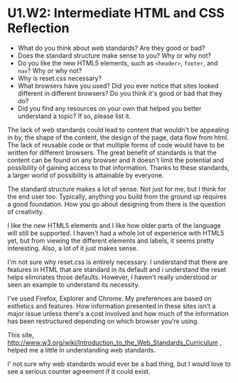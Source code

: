 # U1.W2: Intermediate HTML and CSS Reflection

* What do you think about web standards? Are they good or bad?
* Does the standard structure make sense to you? Why or why not?
* Do you like the new HTML5 elements, such as `<header>`, `footer`, and `nav`? Why or why not?
* Why is reset.css necessary? 
* What browsers have you used? Did you ever notice that sites looked different in different browsers? Do you think it's good or bad that they do?
* Did you find any resources on your own that helped you better understand a topic? If so, please list it.

The lack of web standards could lead to content that wouldn't be appealing in by, the shape of the content, the design of the page, data flow from html.  The lack of reusable code or that multiple forms of code would have to be written for different browsers.  The great benefit of standards is that the content can be found on any browser and it doesn't limit the potential and possibility of gaining access to that information.  Thanks to these standards, a larger world of possibility is attainable by everyone. 

The standard structure makes a lot of sense.  Not just for me, but I think for the end user too.  Typically, anything you build from the ground up requires a good foundation.  How you go about designing from there is the question of creativity.

I like the new HTML5 elements and I like how older parts of the language will still be supported.  I haven't had a whole lot of experience with HTML5 yet, but from viewing the different elements and labels, it seems pretty interesting.  Also, a lot of it just makes sense.

I'm not sure why reset.css is entirely necessary.  I understand that there are features in HTML that are standard in its default and i understand the reset helps eliminates those defaults.  However, I haven't really understood or seen an example to understand its necessity.

I've used Firefox, Explorer and Chrome.  My preferences are based on esthetics and features.  How information presented in these sites isn't a major issue unless there's a cost involved and how much of the information has been restructured depending on which browser you’re using.

This site, http://www.w3.org/wiki/Introduction_to_the_Web_Standards_Curriculum , helped me a little in understanding web standards.

I' not sure why web standards would ever be a bad thing, but I would love to see a serious counter agreement if it could exist.
